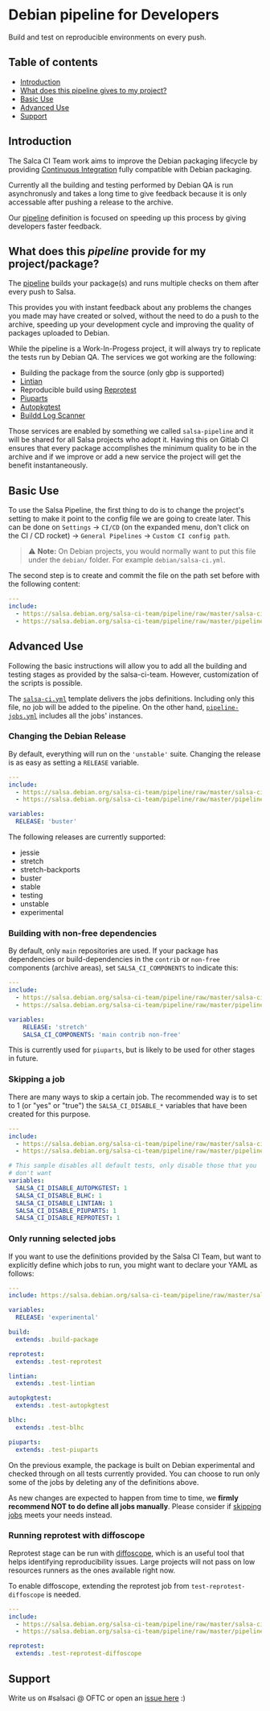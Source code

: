 # Debian pipeline for Developers

Build and test on reproducible environments on every push.


## Table of contents
* [Introduction](#introduction)
* [What does this pipeline gives to my project?](#what-does-this-pipeline-gives-to-my-project)
* [Basic Use](#basic-use)
* [Advanced Use](#advanced-use)
* [Support](#support)


## Introduction

The Salca CI Team work aims to improve the Debian packaging lifecycle by providing [Continuous Integration](https://about.gitlab.com/product/continuous-integration/) fully compatible with Debian packaging.

Currently all the building and testing performed by Debian QA is run asynchronusly and takes a long time to give feedback because it is only accessable after pushing a release to the archive.

Our [pipeline](https://docs.gitlab.com/ee/ci/pipelines.html) definition is focused on speeding up this process by giving developers faster feedback.


## What does this _pipeline_ provide for my project/package?

The [pipeline](https://docs.gitlab.com/ee/ci/pipelines.html) builds your package(s) and runs multiple checks on them after every push to Salsa. 

This provides you with instant feedback about any problems the changes you made may have created or solved, without the need to do a push to the archive, speeding up your development cycle and improving the quality of packages uploaded to Debian.

While the pipeline is a Work-In-Progess project, it will always try to replicate the tests run by Debian QA.
The services we got working are the following:

 * Building the package from the source (only gbp is supported)
 * [Lintian](https://github.com/Debian/lintian)
 * Reproducible build using [Reprotest](https://reproducible-builds.org/tools)
 * [Piuparts](https://piuparts.debian.org)
 * [Autopkgtest](https://salsa.debian.org/ci-team/autopkgtest/raw/master/doc/README.package-tests.rst)
 * [Buildd Log Scanner](https://qa.debian.org/bls/)

Those services are enabled by something we called `salsa-pipeline` and it will be shared for all Salsa projects who adopt it. 
Having this on Gitlab CI ensures that every package accomplishes the minimum quality to be in the archive and if we improve or add a new service the project will get the benefit instantaneously.


## Basic Use

To use the Salsa Pipeline, the first thing to do is to change the project's setting to make it point to the config file we are going to create later.
This can be done on `Settings` -> `CI/CD` (on the expanded menu, don't click on the CI / CD rocket) -> `General Pipelines` -> `Custom CI config path`.

> :warning: **Note:** On Debian projects, you would normally want to put this file under the `debian/` folder. For example `debian/salsa-ci.yml`.

The second step is to create and commit the file on the path set before with the following content:

```yaml
---
include:
  - https://salsa.debian.org/salsa-ci-team/pipeline/raw/master/salsa-ci.yml
  - https://salsa.debian.org/salsa-ci-team/pipeline/raw/master/pipeline-jobs.yml
```


## Advanced Use

Following the basic instructions will allow you to add all the building and testing stages as provided by the salsa-ci-team.
However, customization of the scripts is possible.


The [`salsa-ci.yml`](https://salsa.debian.org/salsa-ci-team/pipeline/blob/master/salsa-ci.yml) template delivers the jobs definitions. 
Including only this file, no job will be added to the pipeline.
On the other hand, [`pipeline-jobs.yml`](https://salsa.debian.org/salsa-ci-team/pipeline/blob/master/pipeline-jobs.yml) includes all the jobs' instances.


### Changing the Debian Release

By default, everything will run on the `'unstable'` suite. 
Changing the release is as easy as setting a `RELEASE` variable.

```yaml
---
include:
  - https://salsa.debian.org/salsa-ci-team/pipeline/raw/master/salsa-ci.yml
  - https://salsa.debian.org/salsa-ci-team/pipeline/raw/master/pipeline-jobs.yml

variables:
  RELEASE: 'buster'
```

The following releases are currently supported: 
* jessie
* stretch
* stretch-backports
* buster
* stable
* testing
* unstable
* experimental


### Building with non-free dependencies
By default, only `main` repositories are used.
If your package has dependencies or build-dependencies in the `contrib` or `non-free` components (archive areas), set `SALSA_CI_COMPONENTS` to indicate this:

```yaml
---
include: 
  - https://salsa.debian.org/salsa-ci-team/pipeline/raw/master/salsa-ci.yml
  - https://salsa.debian.org/salsa-ci-team/pipeline/raw/master/pipeline-jobs.yml

variables:
    RELEASE: 'stretch'
    SALSA_CI_COMPONENTS: 'main contrib non-free'
```

This is currently used for `piuparts`, but is likely to be used for
other stages in future.


### Skipping a job
There are many ways to skip a certain job. The recommended way is to set to 1 (or "yes" or "true") the `SALSA_CI_DISABLE_*` variables that have been created for this purpose.

```yaml
---
include: 
  - https://salsa.debian.org/salsa-ci-team/pipeline/raw/master/salsa-ci.yml
  - https://salsa.debian.org/salsa-ci-team/pipeline/raw/master/pipeline-jobs.yml

# This sample disables all default tests, only disable those that you
# don't want
variables:
  SALSA_CI_DISABLE_AUTOPKGTEST: 1
  SALSA_CI_DISABLE_BLHC: 1
  SALSA_CI_DISABLE_LINTIAN: 1
  SALSA_CI_DISABLE_PIUPARTS: 1
  SALSA_CI_DISABLE_REPROTEST: 1
```


### Only running selected jobs

If you want to use the definitions provided by the Salsa CI Team, but want to explicitly define which jobs to run, you might want to declare your YAML as follows:

```yaml
---
include: https://salsa.debian.org/salsa-ci-team/pipeline/raw/master/salsa-ci.yml

variables:
  RELEASE: 'experimental'

build:
  extends: .build-package

reprotest:
  extends: .test-reprotest

lintian:
  extends: .test-lintian

autopkgtest:
  extends: .test-autopkgtest

blhc:
  extends: .test-blhc

piuparts:
  extends: .test-piuparts
```

On the previous example, the package is built on Debian experimental and checked through on all tests currently provided.
You can choose to run only some of the jobs by deleting any of the definitions above.

As new changes are expected to happen from time to time, we **firmly recommend NOT to do define all jobs manually**.
Please consider if [skipping jobs](#skipping-a-job) meets your needs instead.


### Running reprotest with diffoscope
Reprotest stage can be run with [diffoscope](https://try.diffoscope.org/), which is an useful tool that helps identifying reproducibility issues.
Large projects will not pass on low resources runners as the ones available right now. 

To enable diffoscope, extending the reprotest job from `test-reprotest-diffoscope` is needed.

```yaml
---
include: 
  - https://salsa.debian.org/salsa-ci-team/pipeline/raw/master/salsa-ci.yml
  - https://salsa.debian.org/salsa-ci-team/pipeline/raw/master/pipeline-jobs.yml

reprotest:
  extends: .test-reprotest-diffoscope
```

## Support
Write us on \#salsaci @ OFTC or open an [issue here](https://salsa.debian.org/salsa-ci-team/pipeline/issues) :)
